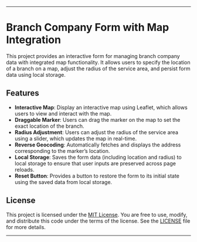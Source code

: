 

---

# Branch Company Form with Map Integration

This project provides an interactive form for managing branch company data with integrated map functionality. It allows users to specify the location of a branch on a map, adjust the radius of the service area, and persist form data using local storage.

## Features

- **Interactive Map**: Display an interactive map using Leaflet, which allows users to view and interact with the map.
- **Draggable Marker**: Users can drag the marker on the map to set the exact location of the branch.
- **Radius Adjustment**: Users can adjust the radius of the service area using a slider, which updates the map in real-time.
- **Reverse Geocoding**: Automatically fetches and displays the address corresponding to the marker’s location.
- **Local Storage**: Saves the form data (including location and radius) to local storage to ensure that user inputs are preserved across page reloads.
- **Reset Button**: Provides a button to restore the form to its initial state using the saved data from local storage.

## License

This project is licensed under the [MIT License](https://opensource.org/licenses/MIT). You are free to use, modify, and distribute this code under the terms of the license. See the [LICENSE](LICENSE) file for more details.

---
